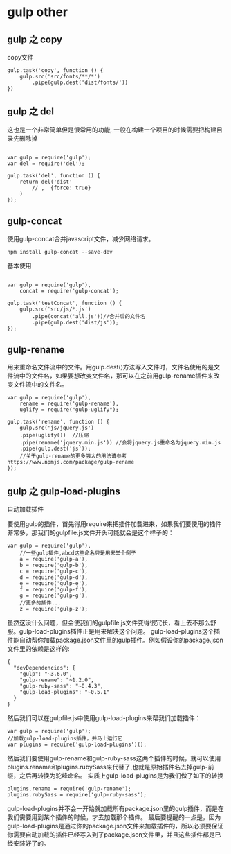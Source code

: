 # gulp other

## gulp 之 copy

copy文件

```
gulp.task('copy', function () {
    gulp.src('src/fonts/**/*')
        .pipe(gulp.dest('dist/fonts/'))
})
```

## gulp 之 del

这也是一个非常简单但是很常用的功能, 一般在构建一个项目的时候需要把构建目录先删除掉

```

var gulp = require('gulp');
var del = require('del');

gulp.task('del', function () {
    return del('dist'
        // ,  {force: true}
    )
});
```

## gulp-concat

使用gulp-concat合并javascript文件，减少网络请求。

`npm install gulp-concat --save-dev`

基本使用
```

var gulp = require('gulp'),
    concat = require('gulp-concat');
 
gulp.task('testConcat', function () {
    gulp.src('src/js/*.js')
        .pipe(concat('all.js'))//合并后的文件名
        .pipe(gulp.dest('dist/js'));
});
```

## gulp-rename

用来重命名文件流中的文件。用gulp.dest()方法写入文件时，文件名使用的是文件流中的文件名，如果要想改变文件名，那可以在之前用gulp-rename插件来改变文件流中的文件名。

```
var gulp = require('gulp'),
    rename = require('gulp-rename'),
    uglify = require("gulp-uglify");
 
gulp.task('rename', function () {
    gulp.src('js/jquery.js')
    .pipe(uglify())  //压缩
    .pipe(rename('jquery.min.js')) //会将jquery.js重命名为jquery.min.js
    .pipe(gulp.dest('js'));
    //关于gulp-rename的更多强大的用法请参考https://www.npmjs.com/package/gulp-rename
});
```

## gulp 之 gulp-load-plugins

自动加载插件


要使用gulp的插件，首先得用require来把插件加载进来，如果我们要使用的插件非常多，那我们的gulpfile.js文件开头可能就会是这个样子的：

```
var gulp = require('gulp'),
    //一些gulp插件,abcd这些命名只是用来举个例子
    a = require('gulp-a'), 
    b = require('gulp-b'),
    c = require('gulp-c'),
    d = require('gulp-d'),
    e = require('gulp-e'),
    f = require('gulp-f'),
    g = require('gulp-g'),
    //更多的插件...
    z = require('gulp-z');  
```

虽然这没什么问题，但会使我们的gulpfile.js文件变得很冗长，看上去不那么舒服。gulp-load-plugins插件正是用来解决这个问题。
gulp-load-plugins这个插件能自动帮你加载package.json文件里的gulp插件。例如假设你的package.json文件里的依赖是这样的:

```
{
  "devDependencies": {
    "gulp": "~3.6.0",
    "gulp-rename": "~1.2.0",
    "gulp-ruby-sass": "~0.4.3",
    "gulp-load-plugins": "~0.5.1"
  }
}
```
然后我们可以在gulpfile.js中使用gulp-load-plugins来帮我们加载插件：

```
var gulp = require('gulp');
//加载gulp-load-plugins插件，并马上运行它
var plugins = require('gulp-load-plugins')();
```

然后我们要使用gulp-rename和gulp-ruby-sass这两个插件的时候，就可以使用plugins.rename和plugins.rubySass来代替了,也就是原始插件名去掉gulp-前缀，之后再转换为驼峰命名。
实质上gulp-load-plugins是为我们做了如下的转换
```
plugins.rename = require('gulp-rename');
plugins.rubySass = require('gulp-ruby-sass');
```
gulp-load-plugins并不会一开始就加载所有package.json里的gulp插件，而是在我们需要用到某个插件的时候，才去加载那个插件。
最后要提醒的一点是，因为gulp-load-plugins是通过你的package.json文件来加载插件的，所以必须要保证你需要自动加载的插件已经写入到了package.json文件里，并且这些插件都是已经安装好了的。

